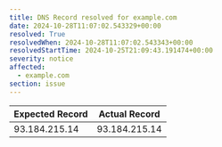 ```yaml
---
title: DNS Record resolved for example.com
date: 2024-10-28T11:07:02.543329+00:00
resolved: True
resolvedWhen: 2024-10-28T11:07:02.543343+00:00
resolvedStartTime: 2024-10-25T21:09:43.191474+00:00
severity: notice
affected:
  - example.com
section: issue
---
```


| Expected Record  | Actual Record  |
|------------------|----------------|
| 93.184.215.14 | 93.184.215.14 |
